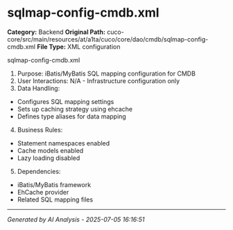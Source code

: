 # sqlmap-config-cmdb.xml

**Category:** Backend
**Original Path:** cuco-core/src/main/resources/at/a1ta/cuco/core/dao/cmdb/sqlmap-config-cmdb.xml
**File Type:** XML configuration

sqlmap-config-cmdb.xml
1. Purpose: iBatis/MyBatis SQL mapping configuration for CMDB
2. User Interactions: N/A - Infrastructure configuration only
3. Data Handling:
- Configures SQL mapping settings
- Sets up caching strategy using ehcache
- Defines type aliases for data mapping
4. Business Rules:
- Statement namespaces enabled
- Cache models enabled
- Lazy loading disabled
5. Dependencies:
- iBatis/MyBatis framework
- EhCache provider
- Related SQL mapping files

---
*Generated by AI Analysis - 2025-07-05 16:16:51*
